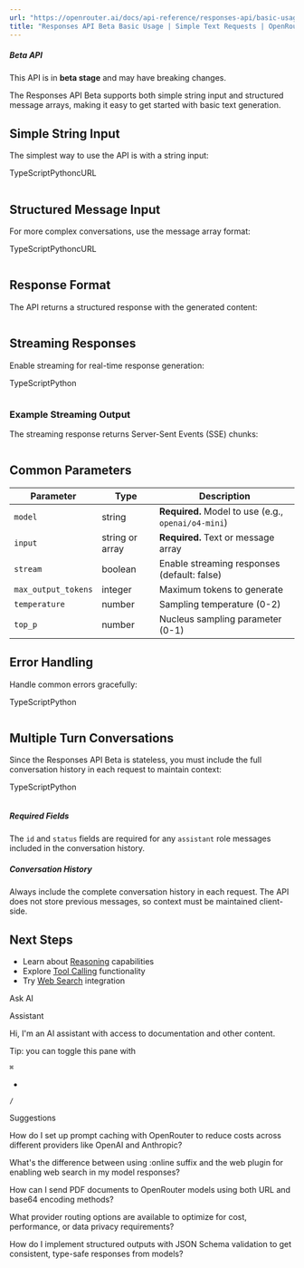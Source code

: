 ```yaml
---
url: "https://openrouter.ai/docs/api-reference/responses-api/basic-usage"
title: "Responses API Beta Basic Usage | Simple Text Requests | OpenRouter | Documentation"
---
```


##### Beta API

This API is in **beta stage** and may have breaking changes.

The Responses API Beta supports both simple string input and structured message arrays, making it easy to get started with basic text generation.

## Simple String Input

The simplest way to use the API is with a string input:

TypeScriptPythoncURL

```code-block text-sm

```

## Structured Message Input

For more complex conversations, use the message array format:

TypeScriptPythoncURL

```code-block text-sm

```

## Response Format

The API returns a structured response with the generated content:

```code-block text-sm

```

## Streaming Responses

Enable streaming for real-time response generation:

TypeScriptPython

```code-block text-sm

```

### Example Streaming Output

The streaming response returns Server-Sent Events (SSE) chunks:

```code-block text-sm

```

## Common Parameters

| Parameter | Type | Description |
| --- | --- | --- |
| `model` | string | **Required.** Model to use (e.g., `openai/o4-mini`) |
| `input` | string or array | **Required.** Text or message array |
| `stream` | boolean | Enable streaming responses (default: false) |
| `max_output_tokens` | integer | Maximum tokens to generate |
| `temperature` | number | Sampling temperature (0-2) |
| `top_p` | number | Nucleus sampling parameter (0-1) |

## Error Handling

Handle common errors gracefully:

TypeScriptPython

```code-block text-sm

```

## Multiple Turn Conversations

Since the Responses API Beta is stateless, you must include the full conversation history in each request to maintain context:

TypeScriptPython

```code-block text-sm

```

##### Required Fields

The `id` and `status` fields are required for any `assistant` role messages included in the conversation history.

##### Conversation History

Always include the complete conversation history in each request. The API does not store previous messages, so context must be maintained client-side.

## Next Steps

- Learn about [Reasoning](https://openrouter.ai/docs/api-reference/responses-api/reasoning) capabilities
- Explore [Tool Calling](https://openrouter.ai/docs/api-reference/responses-api/tool-calling) functionality
- Try [Web Search](https://openrouter.ai/docs/api-reference/responses-api/web-search) integration

Ask AI

Assistant

Hi, I'm an AI assistant with access to documentation and other content.

Tip: you can toggle this pane with

`⌘`

+

`/`

Suggestions

How do I set up prompt caching with OpenRouter to reduce costs across different providers like OpenAI and Anthropic?

What's the difference between using :online suffix and the web plugin for enabling web search in my model responses?

How can I send PDF documents to OpenRouter models using both URL and base64 encoding methods?

What provider routing options are available to optimize for cost, performance, or data privacy requirements?

How do I implement structured outputs with JSON Schema validation to get consistent, type-safe responses from models?